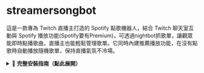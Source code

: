 # streamersongbot
這是一款專為 Twitch 直播主打造的 Spotify 點歌機器人，結合 Twitch 聊天室互動與 Spotify 播放功能(Spotify要有Premium)，可透過nightbot抓歌單，讓觀眾能即時點播歌曲，直播主也能輕鬆管理歌單。它同時內建推薦播放功能，在沒有點歌時自動播放隨機歌單，保持直播氣氛不冷場。
<details> 
<summary>🚀 <strong>完整安裝指南（點此展開）</strong></summary>

```
bash
# 1️⃣ 安裝 Python 3.8+
python --version

# 2️⃣ 安裝 pip（如已內建可略過）

# 3️⃣ 下載專案
git clone https://github.com/YOUR_USERNAME/streamersongbot.git
cd streamersongbot

# 4️⃣ 安裝必要套件
pip install -r requirements.txt
```
---
🔧 Twitch 機器人設定

打開 `twitch_bot.py` 修改以下內容：
```
python
NICKNAME = '你的Twitch帳號'
TOKEN = 'oauth:你的Twitch OAuth Token'
CHANNEL = '你的Twitch頻道名稱'
```
Twitch Token 取得方式：

到 [Twitch Token Generator](https://twitchtokengenerator.com/) 取得 `chat:read` + `chat:edit` 權限的 Token。

---
🔧 Spotify 機器人設定

打開 `spotify_login.py` 修改以下內容：
```
python
CLIENT_ID = '你的Spotify Client ID'
CLIENT_SECRET = '你的Spotify Client Secret'
REDIRECT_URI = 'http://127.0.0.1:8888/callback'
```
Spotify Key 取得方式：

1️⃣ 到 [Spotify 開發者中心](https://developer.spotify.com/dashboard)。

2️⃣ 創建應用，取得 Client ID 和 Client Secret。

3️⃣ 在 Redirect URI 加入：`http://127.0.0.1:8888/callback`。

---
🔧 Ngrok 路徑設定

打開 `start_server.py` 修改：
```
python
ngrok_path = r"C:\路徑\到你的\ngrok.exe"
```
💡 建議改寫成同資料夾執行：
```
python
import os
ngrok_path = os.path.join(os.path.dirname(__file__), "ngrok.exe")
```
---
🚀 啟動機器人
```
bash
python start_server.py
```
✅ 啟動後會自動開啟：

‧控制台：`http://127.0.0.1:8888/admin`

‧Ngrok 外網網址(可以讓nightbot抓資料)
---
💡 聊天指令

| 指令               | 功能                     |
|--------------------|--------------------------|
| `!newsong 歌名`    | 新增歌曲到排隊清單       |
| `!queue`           | 顯示目前排隊歌單         |

---
Night Bot設定(可做可不做)

功能<聊天室抓排隊歌單>

設定Commands:
```
Name:自訂指令
Response:$(urlfetch ngrok外部網址/)
Required User-Level:Everyone
```
</details>


